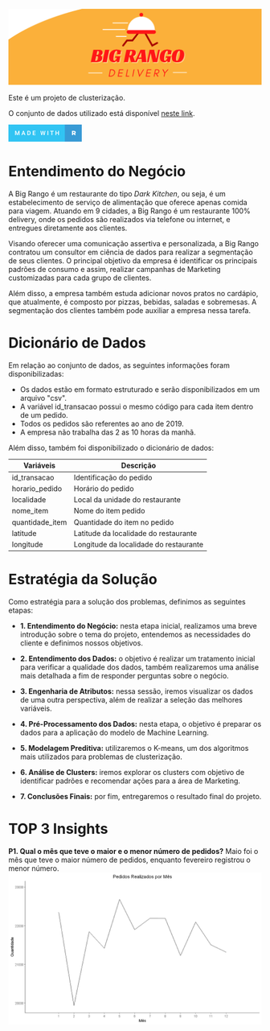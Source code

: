 ![](figures/BigRango.png)

Este é um projeto de clusterização.

O conjunto de dados utilizado está disponível [neste link](https://www.kaggle.com/rafaelgfelippe/food-delivery).

[![forthebadge made-with-R](figures/R.png)](https://www.r-project.org/)

# Entendimento do Negócio

A Big Rango é um restaurante do tipo *Dark Kitchen*, ou seja, é um estabelecimento de serviço de alimentação que oferece apenas comida para viagem. Atuando em 9 cidades, a Big Rango é um restaurante 100% delivery, onde os pedidos são realizados via telefone ou internet, e entregues diretamente aos clientes.

Visando oferecer uma comunicação assertiva e personalizada, a Big Rango contratou um consultor em ciência de dados para realizar a segmentação de seus clientes. O principal objetivo da empresa é identificar os principais padrões de consumo e assim, realizar campanhas de Marketing customizadas para cada grupo de clientes. 

Além disso, a empresa também estuda adicionar novos pratos no cardápio, que atualmente, é composto por pizzas, bebidas, saladas e sobremesas. A segmentação dos clientes também pode auxiliar a empresa nessa tarefa. 

# Dicionário de Dados

Em relação ao conjunto de dados, as seguintes informações foram disponibilizadas:

- Os dados estão em formato estruturado e serão disponibilizados em um arquivo "csv".
- A variável id_transacao possui o mesmo código para cada item dentro de um pedido.
- Todos os pedidos são referentes ao ano de 2019.
- A empresa não trabalha das 2 as 10 horas da manhã.

Além disso, também foi disponibilizado o dicionário de dados:

| Variáveis                        | Descrição                                                    |
| -------------------------------- | ------------------------------------------------------------ |
| id_transacao                     | Identificação do pedido                                      |                          
| horario_pedido                   | Horário do pedido                                            |
| localidade                       | Local da unidade do restaurante                              |
| nome_item                        | Nome do item pedido                                          |
| quantidade_item                  | Quantidade do item no pedido                                 |
| latitude                         | Latitude da localidade do restaurante                        |
| longitude                        | Longitude da localidade do restaurante                       |

# Estratégia da Solução

Como estratégia para a solução dos problemas, definimos as seguintes etapas:

- **1. Entendimento do Negócio:** nesta etapa inicial, realizamos uma breve introdução sobre o tema do projeto, entendemos as necessidades do cliente e definimos nossos objetivos.

- **2. Entendimento dos Dados:** o objetivo é realizar um tratamento inicial para verificar a qualidade dos dados, também realizaremos uma análise mais detalhada a fim de responder perguntas sobre o negócio.

- **3. Engenharia de Atributos:** nessa sessão, iremos visualizar os dados de uma outra perspectiva, além de realizar a seleção das melhores variáveis.

- **4. Pré-Processamento dos Dados:** nesta etapa, o objetivo é preparar os dados para a aplicação do modelo de Machine Learning.

- **5. Modelagem Preditiva:** utilizaremos o K-means, um dos algoritmos mais utilizados para problemas de clusterização.

- **6. Análise de Clusters:** iremos explorar os clusters com objetivo de identificar padrões e recomendar ações para a área de Marketing.

- **7. Conclusões Finais:** por fim, entregaremos o resultado final do projeto.

# TOP 3 Insights 

**P1. Qual o mês que teve o maior e o menor número de pedidos?**
Maio foi o mês que teve o maior número de pedidos, enquanto fevereiro registrou o menor número.
![](figures/P1.png)
